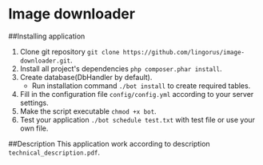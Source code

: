 # Image downloader
##Installing application
1. Clone git repository `git clone https://github.com/lingorus/image-downloader.git`.
2. Install all project's dependencies `php composer.phar install`.
3. Create database(DbHandler by default).
	* Run installation command `./bot install` to create required tables.
4. Fill in the configuration file `config/config.yml` according to your server settings.
5. Make the script executable `chmod +x bot`.
6. Test your application `./bot schedule test.txt` with test file or use your own file.

##Description
This application work according to description `technical_description.pdf`.


